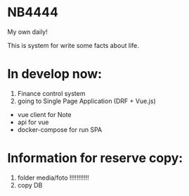 # NB4444
My own daily!

This is system for write some facts about life.

# In develop now:
1) Finance control system 
2) going to Single Page Application (DRF + Vue.js)
  - vue client for Note
  - api for vue
  - docker-compose for run SPA

# Information for reserve copy:
1) folder media/foto !!!!!!!!!!!
2) copy DB

